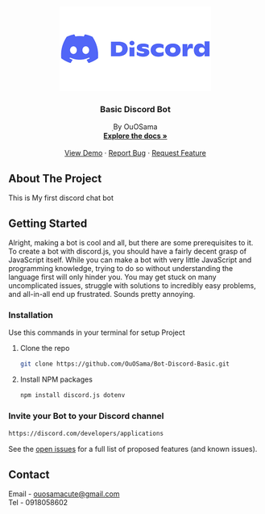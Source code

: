 <!-- PROJECT LOGO -->
<br />
<div align="center">
  <a href="https://github.com/OuOSama/Bot-Discord-Basic">
    <img src="Picture/Discord.png" alt="Logo" width="" height="">
  </a>

  <h3 align="center">Basic Discord Bot</h3>

  <p align="center">
    ฺBy OuOSama
    <br />
    <a href="https://discord.js.org/"><strong>Explore the docs »</strong></a>
    <br />
    <br />
    <a href="https://discord.com/oauth2/authorize?client_id=1215741606746128485&permissions=8&scope=bot+applications.commands">View Demo</a>
    ·
    <a href="https://github.com/OuOSama/Bot-Discord-Basic/issues">Report Bug</a>
    ·
    <a href="https://github.com/OuOSama/Bot-Discord-Basic/issues">Request Feature</a>
  </p>
</div>


<!-- ABOUT THE PROJECT -->
## About The Project


This is My first discord chat bot


<!-- GETTING STARTED -->
## Getting Started

Alright, making a bot is cool and all, but there are some prerequisites to it. To create a bot with discord.js, you should have a fairly decent grasp of JavaScript itself. While you can make a bot with very little JavaScript and programming knowledge, trying to do so without understanding the language first will only hinder you. You may get stuck on many uncomplicated issues, struggle with solutions to incredibly easy problems, and all-in-all end up frustrated. Sounds pretty annoying.

### Installation

Use this commands in your terminal for setup Project

1. Clone the repo
   ```sh
   git clone https://github.com/OuOSama/Bot-Discord-Basic.git
   ```
2. Install NPM packages
   ```sh
   npm install discord.js dotenv
   ```

### Invite your Bot to your Discord channel

   ```sh
   https://discord.com/developers/applications
   ```

See the [open issues](https://github.com/OuOSama/Bot-Discord-Basic/issues) for a full list of proposed features (and known issues).



<!-- CONTACT -->
## Contact

Email - ouosamacute@gmail.com 
<br>
Tel - 0918058602



